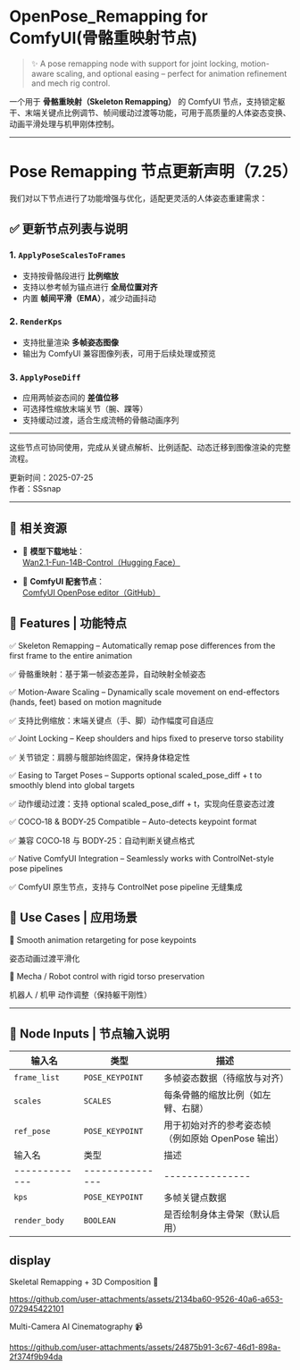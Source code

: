 # OpenPose_Remapping for ComfyUI(骨骼重映射节点)

> ✨ A pose remapping node with support for joint locking, motion-aware scaling, and optional easing – perfect for animation refinement and mech rig control.

一个用于 **骨骼重映射（Skeleton Remapping）** 的 ComfyUI 节点，支持锁定躯干、末端关键点比例调节、帧间缓动过渡等功能，可用于高质量的人体姿态变换、动画平滑处理与机甲刚体控制。

---

# Pose Remapping 节点更新声明（7.25）

我们对以下节点进行了功能增强与优化，适配更灵活的人体姿态重建需求：

## ✅ 更新节点列表与说明

### 1. `ApplyPoseScalesToFrames`
- 支持按骨骼段进行 **比例缩放**
- 支持以参考帧为锚点进行 **全局位置对齐**
- 内置 **帧间平滑（EMA）**，减少动画抖动

### 2. `RenderKps`
- 支持批量渲染 **多帧姿态图像**
- 输出为 ComfyUI 兼容图像列表，可用于后续处理或预览

### 3. `ApplyPoseDiff`
- 应用两帧姿态间的 **差值位移**
- 可选择性缩放末端关节（腕、踝等）
- 支持缓动过渡，适合生成流畅的骨骼动画序列

---

这些节点可协同使用，完成从关键点解析、比例适配、动态迁移到图像渲染的完整流程。

更新时间：2025-07-25  
作者：SSsnap

---
## 🔗 相关资源

- 🧠 **模型下载地址**：  
  [Wan2.1-Fun-14B-Control（Hugging Face）](https://huggingface.co/alibaba-pai/Wan2.1-Fun-14B-Control/tree/main)

- 🧩 **ComfyUI 配套节点**：  
  [ComfyUI OpenPose editor（GitHub）](https://github.com/huchenlei/ComfyUI-openpose-editor)

🧠 Features | 功能特点
---

✅ Skeleton Remapping – Automatically remap pose differences from the first frame to the entire animation

✅ 骨骼重映射：基于第一帧姿态差异，自动映射全帧姿态

✅ Motion-Aware Scaling – Dynamically scale movement on end-effectors (hands, feet) based on motion magnitude

✅ 支持比例缩放：末端关键点（手、脚）动作幅度可自适应

✅ Joint Locking – Keep shoulders and hips fixed to preserve torso stability

✅ 关节锁定：肩膀与髋部始终固定，保持身体稳定性

✅ Easing to Target Poses – Supports optional scaled_pose_diff + t to smoothly blend into global targets

✅ 动作缓动过渡：支持 optional scaled_pose_diff + t，实现向任意姿态过渡

✅ COCO‑18 & BODY‑25 Compatible – Auto-detects keypoint format

✅ 兼容 COCO‑18 与 BODY‑25：自动判断关键点格式

✅ Native ComfyUI Integration – Seamlessly works with ControlNet-style pose pipelines

✅ ComfyUI 原生节点，支持与 ControlNet pose pipeline 无缝集成

🚀 Use Cases | 应用场景
---
🔄 Smooth animation retargeting for pose keypoints

姿态动画过渡平滑化

🤖 Mecha / Robot control with rigid torso preservation

机器人 / 机甲 动作调整（保持躯干刚性）


---

## 🔧 Node Inputs | 节点输入说明

| 输入名          | 类型              | 描述                             |
| ------------ | --------------- | ------------------------------ |
| `frame_list` | `POSE_KEYPOINT` | 多帧姿态数据（待缩放与对齐）                 |
| `scales`     | `SCALES`        | 每条骨骼的缩放比例（如左臂、右腿）              |
| `ref_pose`   | `POSE_KEYPOINT` | 用于初始对齐的参考姿态帧（例如原始 OpenPose 输出） |
| 输入名           | 类型              | 描述              |
| ------------- | --------------- | --------------- |
| `kps`         | `POSE_KEYPOINT` | 多帧关键点数据         |
| `render_body` | `BOOLEAN`       | 是否绘制身体主骨架（默认启用） |



## display

Skeletal Remapping +  3D Composition 🦴



https://github.com/user-attachments/assets/2134ba60-9526-40a6-a653-072945422101




Multi-Camera AI Cinematography 📹






https://github.com/user-attachments/assets/24875b91-3c67-46d1-898a-2f374f9b94da








